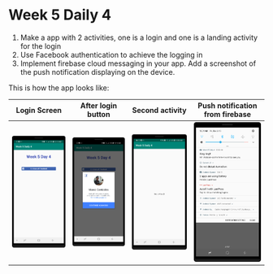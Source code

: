 # Week 5 Daily 4

1. Make a app with 2 activities, one is a login and one is a landing activity for the login
2. Use Facebook authentication to achieve the logging in
3. Implement firebase cloud messaging in your app.  Add a screenshot of the push notification displaying on the device.

This is how the app looks like:

| Login Screen | After login button | Second activity | Push notification from firebase |
| ------------ | ------------------ | --------------- | ------------------------------- |
| ![alt text][img1] | ![alt text][img2] | ![alt text][img3] | ![alt text][img4] | ![alt text][img5] |

[img1]: https://github.com/a00512098/screenshots/blob/master/week5day4/device-2019-03-15-001212.png?raw=true "Login Screen"
[img2]: https://github.com/a00512098/screenshots/blob/master/week5day4/device-2019-03-15-001235.png?raw=true "After login button"
[img3]: https://github.com/a00512098/screenshots/blob/master/week5day4/device-2019-03-15-000534.png?raw=true "Second activity"
[img4]: https://github.com/a00512098/screenshots/blob/master/week5day4/device-2019-03-15-000441.png?raw=true "Push notification from firebase"

